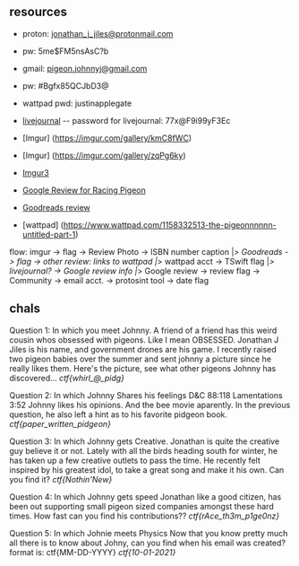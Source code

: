 ## resources

* proton: jonathan_j_jiles@protonmail.com
* pw: 5me$FM5nsAsC?b

* gmail: pigeon.johnnyj@gmail.com
* pw: #Bgfx85QCJbD3@
* wattpad pwd: justinapplegate

* [livejournal](https://pigeonjohnnyj.livejournal.com/354.html)
-- password for livejournal: 77x@F9i99yF3Ec

* [Imgur] (https://imgur.com/gallery/kmC8fWC)
* [Imgur] (https://imgur.com/gallery/zqPg6ky)
* [Imgur3](https://imgur.com/gallery/K3MALFX)

* [Google Review for Racing Pigeon](https://goo.gl/maps/JYt4syCQLoUS6PMv8)
* [Goodreads review](https://www.goodreads.com/book/show/6086651-the-fugitive-pidgeon#other_reviews) 
* [wattpad] (https://www.wattpad.com/1158332513-the-pigeonnnnnn-untitled-part-1)

flow:
 imgur -> flag
        -> Review Photo
        -> ISBN number caption
            |_> Goodreads -> flag
                          -> other review: links to wattpad
                            |_> wattpad acct -> TSwift flag
                                    |_> livejournal? -> Google review info
                                                                    |_> Google review -> review flag
                                                     -> Community
                                                        -> email acct. 
                                                            -> protosint tool
                                                                -> date flag





## chals

Question 1: In which you meet Johnny.
    A friend of a friend has this weird cousin whos obsessed with pigeons. Like I mean OBSESSED. Jonathan J Jiles is his name, and government drones are his game. I recently raised two pigeon babies over the summer and sent johnny a picture since he really likes them. Here's the picture, see what other pigeons Johnny has discovered...
*ctf{whirl_@_pidg}*

Question 2: In which Johnny Shares his feelings
    D&C 88:118 
    Lamentations 3:52
    Johnny likes his opinions. And the bee movie aparently. In the previous question, he also left a hint as to his favorite pidgeon book. 
*ctf{paper_written_pidgeon}* 


Question 3: In which Johnny gets Creative.
    Jonathan is quite the creative guy believe it or not. Lately with all the birds heading south for winter, he has taken up a few creative outlets to pass the time. He recently felt inspired by his greatest idol, to take a great song and make it his own. Can you find it?
*ctf{Nothin'New}*

Question 4: In which Johnny gets speed
    Jonathan like a good citizen, has been out supporting small pigeon sized companies amongst these hard times. How fast can you find his contributions??
*ctf{rAce_th3m_p1ge0nz}*

Question 5: In which Johnie meets Physics
    Now that you know pretty much all there is to know about Johny, can you find when his email was created?
    format is: ctf{MM-DD-YYYY}
*ctf{10-01-2021}*